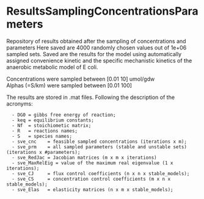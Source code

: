 # ResultsSamplingConcentrationsParameters
Repository of results obtained after the sampling of concentrations and parameters
Here saved are 4000 randomly chosen values out of 1e+06 sampled sets. 
Saved are the results for the model using automatically assigned convenience kinetic and the specific mechanistic kinetics of the anaerobic metabolic model of E coli. 

Concentrations were sampled between [0.01 10] umol/gdw  <br />
Alphas (=S/km) were sampled between [0.01 100] 
 
 The results are stored in .mat files. Following the description of the acronyms: 
 
      - DG0 = gibbs free energy of reaction; 
      - keq = equilibrium constants; 
      - Nf  = stoichiometic matrix; 
      - R   = reactions names;
      - S   = species names;
      - sve_cnc    = feasible sampled concentrations (iterations x m);
      - sve_prm    = all sampled parameters (stable and unstable sets) (iterations x #parameters);
      - sve_RedJac = Jacobian matrices (m x m x iterations)
      - sve_MaxRelEig = value of the maximum real eigenvalue (1 x iterations);
      - sve_CJ     = flux control coefficients (n x n x stable_models);
      - sve_CS     = concentration control coefficients (m x n x stable_models);
      - sve_Elas   = elasticity matrices (n x m x stable_models);
      
      


